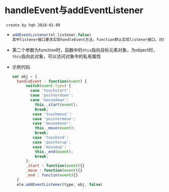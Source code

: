 # handleEvent与addEventListener

​	`create by hqh 2018-01-09`

* ```js
  addEventListener(el,listener,false)
  其中listener接口要求实现handleEvent方法，function默认实现listener接口，对象添加handleEvent方法同样可实现接口				
  ```


* 第二个参数为function时，函数中的`this`指向目标元素对象，为object时，`this`指向此对象，可以访问对象中的私有属性

* 示例代码

  ```js
  var obj = {
  	handleEvent : function(event) {
        switch(event.type) {
          case 'touchstart':
          case 'pointerdown':
          case 'mousedown':
            this._start(event);
            break;
           case 'touchmove'：
           case 'pointermove':
           case 'mousemove':
            this._move(event);
            break;
           case 'touchend':
           case 'pointerup':
           case 'mouseup':
           	this._end(event);
           	break;
        };
        _start : function(event){}
        _move : function(event){}
        _end : functin(event){}
  	}
  	ele.addEventListener(type, obj, false)
  ```

